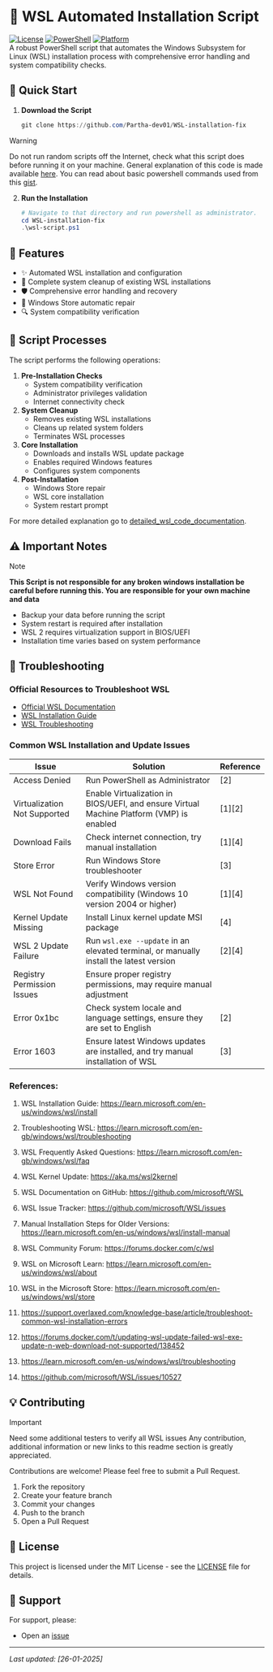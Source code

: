 



# 🐧 WSL Automated Installation Script 
[![License](https://img.shields.io/badge/license-MIT-blue.svg)](README.md)
[![PowerShell](https://img.shields.io/badge/PowerShell-5.1-blue)](https://docs.microsoft.com/en-us/powershell/) 
[![Platform](https://img.shields.io/badge/Platform-Windows-lightgrey)](https://www.microsoft.com/windows/)
<br>
A robust PowerShell script that automates the Windows Subsystem for Linux (WSL) installation process with comprehensive error handling and system compatibility checks.

## 🚀 Quick Start

1. **Download the Script**

    ```powershell
    git clone https://github.com/Partha-dev01/WSL-installation-fix
    ```

> [!Warning] 
> Do not run random scripts off the Internet, check what this script does before running it on your machine. General explanation of this code is made available [here](detailed_wsl_code_documentation.md). You can read about basic powershell commands used from this [gist](https://gist.github.com/Partha-dev01/9d6711e8c065d643c4d1a5ab14290c89).

2. **Run the Installation**

    ```powershell
    # Navigate to that directory and run powershell as administrator. 
    cd WSL-installation-fix
    .\wsl-script.ps1
    ```


## 🎯 Features

- ✨ Automated WSL installation and configuration
- 🧹 Complete system cleanup of existing WSL installations
- 🛡️ Comprehensive error handling and recovery
- 🔄 Windows Store automatic repair
- 🔍 System compatibility verification

## 📝 Script Processes 

The script performs the following operations:

1. **Pre-Installation Checks**
    - System compatibility verification
    - Administrator privileges validation
    - Internet connectivity check
2. **System Cleanup**
    - Removes existing WSL installations
    - Cleans up related system folders
    - Terminates WSL processes
3. **Core Installation**
    - Downloads and installs WSL update package
    - Enables required Windows features
    - Configures system components
4. **Post-Installation**
    - Windows Store repair
    - WSL core installation
    - System restart prompt
  
For more detailed explanation go to [detailed_wsl_code_documentation](detailed_wsl_code_documentation.md).

## ⚠️ Important Notes
> [!Note]
> **This Script is not responsible for any broken windows installation be careful before running this. You are responsible for your own machine and data**

- Backup your data before running the script
- System restart is required after installation
- WSL 2 requires virtualization support in BIOS/UEFI
- Installation time varies based on system performance


## 🔧 Troubleshooting

### Official Resources to Troubleshoot WSL

- [Official WSL Documentation](https://docs.microsoft.com/windows/wsl/)
- [WSL Installation Guide](https://docs.microsoft.com/windows/wsl/install)
- [WSL Troubleshooting](https://docs.microsoft.com/windows/wsl/troubleshooting)

 
### Common WSL Installation and Update Issues


| Issue | Solution | Reference |
| --- | --- | --- |
| Access Denied | Run PowerShell as Administrator | [2] |
| Virtualization Not Supported | Enable Virtualization in BIOS/UEFI, and ensure Virtual Machine Platform (VMP) is enabled | [1][2] |
| Download Fails | Check internet connection, try manual installation | [1][4] |
| Store Error | Run Windows Store troubleshooter | [3] |
| WSL Not Found | Verify Windows version compatibility (Windows 10 version 2004 or higher) | [1][4] |
| Kernel Update Missing | Install Linux kernel update MSI package | [4] |
| WSL 2 Update Failure | Run `wsl.exe --update` in an elevated terminal, or manually install the latest version | [2][4] |
| Registry Permission Issues | Ensure proper registry permissions, may require manual adjustment |  |
| Error 0x1bc | Check system locale and language settings, ensure they are set to English | [2] |
| Error 1603 | Ensure latest Windows updates are installed, and try manual installation of WSL | [3] |

### References:

1. WSL Installation Guide:
   https://learn.microsoft.com/en-us/windows/wsl/install

2. Troubleshooting WSL:
   https://learn.microsoft.com/en-gb/windows/wsl/troubleshooting

3. WSL Frequently Asked Questions:
   https://learn.microsoft.com/en-gb/windows/wsl/faq

4. WSL Kernel Update:
   https://aka.ms/wsl2kernel

5. WSL Documentation on GitHub:
   https://github.com/microsoft/WSL

6. WSL Issue Tracker:
   https://github.com/microsoft/WSL/issues

7. Manual Installation Steps for Older Versions:
   https://learn.microsoft.com/en-us/windows/wsl/install-manual

8. WSL Community Forum:
   https://forums.docker.com/c/wsl

9. WSL on Microsoft Learn:
   https://learn.microsoft.com/en-us/windows/wsl/about

10. WSL in the Microsoft Store:
    https://learn.microsoft.com/en-us/windows/wsl/store

11. https://support.overlaxed.com/knowledge-base/article/troubleshoot-common-wsl-installation-errors

12. https://forums.docker.com/t/updating-wsl-update-failed-wsl-exe-update-n-web-download-not-supported/138452

13. https://learn.microsoft.com/en-us/windows/wsl/troubleshooting

14. https://github.com/microsoft/WSL/issues/10527



## 💡 Contributing

> [!IMPORTANT]  
>  Need some additional testers to verify all WSL issues 
>  Any contribution, additional information or new links to this readme section is greatly appreciated.

Contributions are welcome! Please feel free to submit a Pull Request.

1. Fork the repository
2. Create your feature branch
3. Commit your changes
4. Push to the branch
5. Open a Pull Request

## 📄 License

This project is licensed under the MIT License - see the [LICENSE](README.md) file for details.

## 🤝 Support

For support, please:

- Open an [issue](https://github.com/Partha-dev01/WSL-installation-fix/issues)

---

_Last updated: [26-01-2025]_


